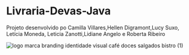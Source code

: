 # Livraria-Devas-Java

Projeto desenvolvido po Camilla Villares,Hellen Digramont,Lucy Suxo, Letícia Moneda, Leticia Zanotti,Lidiane Angelo e Roberta Ribeiro

![logo marca branding identidade visual café doces salgados bistro (1)](https://user-images.githubusercontent.com/95101635/191982807-f39cb7ec-c62b-4c67-b8f5-7b4b50442f86.png)

